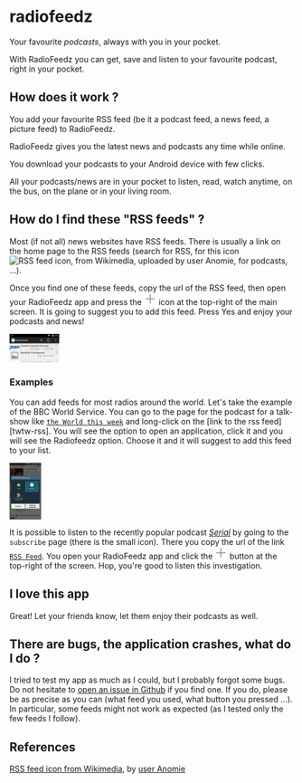 radiofeedz
==========

Your favourite *podcasts*, always with you in your pocket.

With RadioFeedz you can get, save and listen to your favourite podcast, right in your pocket.

## How does it work ?

You add your favourite RSS feed (be it a podcast feed, a news feed, a picture feed) to RadioFeedz.

RadioFeedz gives you the latest news and podcasts any time while online.

You download your podcasts to your Android device with few clicks.

All your podcasts/news are in your pocket to listen, read, watch anytime, on the bus, on the plane or in your living room.


## How do I find these "RSS feeds" ?

Most (if not all) news websites have RSS feeds. There is usually a link on the home page to the RSS feeds (search for RSS, for this icon <img alt="RSS feed icon, from Wikimedia, uploaded by user Anomie" src="https://upload.wikimedia.org/wikipedia/en/thumb/4/43/Feed-icon.svg/128px-Feed-icon.svg.png" height="22px" width="22px" />, for podcasts, ...).

Once you find one of these feeds, copy the url of the RSS feed, then open your RadioFeedz app and press the <img alt="'new' icon from the Icon pack provided by Android" src="/screenshots/ic_action_new.png" height="22px" width="22px" /> icon at the top-right of the main screen. It is going to suggest you to add this feed. Press Yes and enjoy your podcasts and news!

<img alt="action bar where you can see the '+' button" src="/screenshots/actionbar.png" height="50px" />


### Examples

You can add feeds for most radios around the world. Let's take the example of the BBC World Service. You can go to the page for the podcast for a talk-show like [`the World this week`][twtw] and long-click on the [link to the rss feed][twtw-rss]. You will see the option to open an application, click it and you will see the Radiofeedz option. Choose it and it will suggest to add this feed to your list.

<img alt="multiple applications to open the feed url" src="/screenshots/intent-fr.png" height="100px" align="center" />


It is possible to listen to the recently popular podcast [*Serial*][serial] by going to the `subscribe` page (there is the small icon). There you copy the url of the link [`RSS Feed`][serial-rss]. You open your RadioFeedz app and click the <img alt="'new' icon from the Icon pack provided by Android" src="/screenshots/ic_action_new.png" height="22px" width="22px" /> button at the top-right of the screen. Hop, you're good to listen this investigation.

## I love this app

Great! Let your friends know, let them enjoy their podcasts as well.

## There are bugs, the application crashes, what do I do ?

I tried to test my app as much as I could, but I probably forgot some bugs. Do not hesitate to [open an issue in Github][gh-issues] if you find one. If you do, please be as precise as you can (what feed you used, what button you pressed ...). In particular, some feeds might not work as expected (as I tested only the few feeds I follow).

## References

[RSS feed icon from Wikimedia][rss-wiki], by [user Anomie][anomie-wiki]


[gh-issues]: https://github.com/vpmalley/radiofeedz/issues
[rss-icon-wiki]: https://upload.wikimedia.org/wikipedia/en/thumb/4/43/Feed-icon.svg/128px-Feed-icon.svg.png
[rss-wiki]: https://en.wikipedia.org/wiki/File:Feed-icon.svg
[anomie-wiki]: https://en.wikipedia.org/wiki/User:Anomie
[fi]: http://www.franceinter.fr
[serial]: http://serialpodcast.org/
[serial-rss]: http://feeds.serialpodcast.org/serialpodcast
[twtw]: http://www.bbc.co.uk/podcasts/series/twtw
